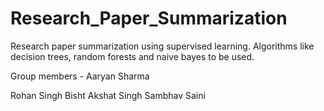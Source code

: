 # Research_Paper_Summarization
Research paper summarization using supervised learning. Algorithms like decision trees, random forests and naive bayes to be used. 

Group members - 
Aaryan Sharma

Rohan Singh Bisht
Akshat Singh
Sambhav Saini
